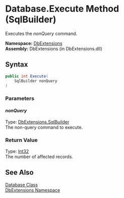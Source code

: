Database.Execute Method (SqlBuilder)
====================================
Executes the *nonQuery* command.

**Namespace:** [DbExtensions][1]  
**Assembly:** DbExtensions (in DbExtensions.dll)

Syntax
------

```csharp
public int Execute(
	SqlBuilder nonQuery
)
```

### Parameters

#### *nonQuery*
Type: [DbExtensions.SqlBuilder][2]  
The non-query command to execute.

### Return Value
Type: [Int32][3]  
The number of affected records.

See Also
--------
[Database Class][4]  
[DbExtensions Namespace][1]  

[1]: ../README.md
[2]: ../SqlBuilder/README.md
[3]: http://msdn.microsoft.com/en-us/library/td2s409d
[4]: README.md